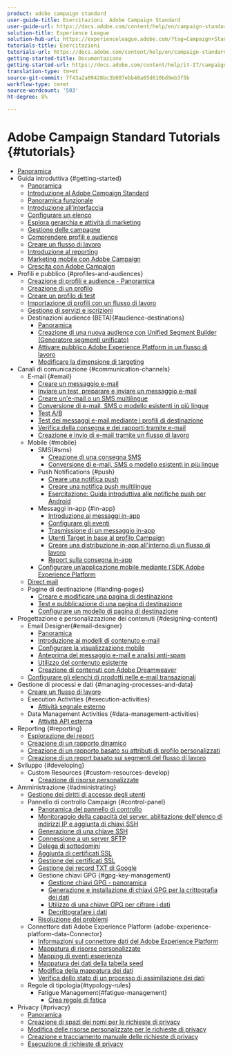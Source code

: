 ```yaml
---
product: adobe campaign standard
user-guide-title: Esercitazioni  Adobe Campaign Standard
user-guide-url: https://docs.adobe.com/content/help/en/campaign-standard-learn/tutorials/overview.html
solution-title: Experience League
solution-hub-url: https://experienceleague.adobe.com/?tag=Campaign+Standard#recommended/solutions/campaign
tutorials-title: Esercitazioni
tutorials-url: https://docs.adobe.com/content/help/en/campaign-standard-learn/tutorials/overview.html
getting-started-title: Documentazione
getting-started-url: https://docs.adobe.com/content/help/it-IT/campaign-standard/using/campaign-standard-home.html
translation-type: tm+mt
source-git-commit: 7f43a2a89428bc3b087ebb40a65d610bd9eb3f5b
workflow-type: tm+mt
source-wordcount: '503'
ht-degree: 8%

---
```



# Adobe Campaign Standard Tutorials {#tutorials}

+ [Panoramica](/help/overview.md)
+ Guida introduttiva {#getting-started}
   + [Panoramica](/help/getting-started/getting-started-overview.md)
   + [Introduzione al Adobe Campaign Standard](/help/getting-started/adobe-campaign-standard-introduction.md)
   + [Panoramica funzionale](/help/getting-started/functional-overview.md)
   + [Introduzione all’interfaccia](/help/getting-started/getting-started-with-the-ui.md)
   + [Configurare un elenco](/help/getting-started/configure-a-list.md)
   + [Esplora gerarchia e attività di marketing](/help/getting-started/explore-hierarchy-and-marketing-activities.md)
   + [Gestione delle campagne](/help/getting-started/managing-campaigns.md)
   + [Comprendere profili e audience](/help/getting-started/understanding-profiles-and-audiences.md)
   + [Creare un flusso di lavoro](/help/managing-processes-and-data/create-workflow.md)
   + [Introduzione al reporting](/help/getting-started/reporting-with-adobe-campaign-introduction.md)
   + [Marketing mobile con  Adobe Campaign](/help/getting-started/mobile-marketing-with-adobe-campaign.md)
   + [Crescita con  Adobe Campaign](/help/getting-started/growing-with-adobe-campaign.md)
+ Profili e pubblico {#profiles-and-audiences}
   + [Creazione di profili e audience - Panoramica](/help/profiles-and-audiences/creating-profiles-and-audiences.md)
   + [Creazione di un profilo](/help/profiles-and-audiences/creating-a-profile.md)
   + [Creare un profilo di test](/help/profiles-and-audiences/test-profiles.md)
   + [Importazione di profili con un flusso di lavoro](/help/managing-processes-and-data/importing-profiles.md)
   + [Gestione di servizi e iscrizioni](/help/managing-processes-and-data/services-and-subscriptions.md)
   + Destinazioni audience (BETA){#audience-destinations}
      + [Panoramica](/help/profiles-and-audiences/audience-destinations/audience-destinations-overview.md)
      + [Creazione di una nuova audience con Unified Segment Builder (Generatore segmenti unificato)](/help/profiles-and-audiences/audience-destinations/creating-audiences-using-segment-builder.md)
      + [Attivare  pubblico Adobe Experience Platform in un flusso di lavoro](/help/profiles-and-audiences/audience-destinations/activating-aep-audiences.md)
      + [Modificare la dimensione di targeting](/help/profiles-and-audiences/audience-destinations/changing-targeting-dimension.md)
+ Canali di comunicazione {#communication-channels}
   + E-mail {#email}
      + [Creare un messaggio e-mail](/help/communication-channels/email/create-email-from-homepage.md)
      + [Inviare un test, preparare e inviare un messaggio e-mail](/help/communication-channels/email/sending-test-preparing-sending-email.md)
      + [Creare un&#39;e-mail o un SMS multilingue](/help/communication-channels/create-multilingual-deliveries.md)
      + [Conversione di e-mail, SMS o modello esistenti in più lingue](/help/communication-channels/covert-into-multilingual-deliveries.md)
      + [Test A/B](/help/communication-channels/email/a-b-testing.md)
      + [Test dei messaggi e-mail mediante i profili di destinazione](/help/communication-channels/email/profile-substitution.md)
      + [Verifica della consegna e dei rapporti tramite e-mail](/help/communication-channels/email/reviewing-personalized-email-delivery-and-reports.md)
      + [Creazione e invio di e-mail tramite un flusso di lavoro](/help/communication-channels/email/create-and-send-emails-via-workflow.md)
   + Mobile {#mobile}
      + SMS{#sms}
         + [Creazione di una consegna SMS](/help/communication-channels/mobile/sms/sms-delivery.md)
         + [Conversione di e-mail, SMS o modello esistenti in più lingue](/help/communication-channels/covert-into-multilingual-deliveries.md)
      + Push Notifications {#push}
         + [Creare una notifica push](/help/communication-channels/mobile/push-notifications/creating-a-push-notification.md)
         + [Creare una notifica push multilingue](/help/communication-channels/mobile/push-notifications/creating-multilingual-push-notifications.md)
         + [Esercitazione: Guida introduttiva alle notifiche push per Android](https://docs.adobe.com/content/help/en/campaign-standard-learn/getting-started-with-push-notifications-android/introduction.html)
      + Messaggi in-app {#in-app}
         + [Introduzione ai messaggi in-app](/help/communication-channels/mobile/in-app/in-app-message-overview.md)
         + [Configurare gli eventi](/help/communication-channels/mobile/in-app/configure-events.md)
         + [Trasmissione di un messaggio in-app](/help/communication-channels/mobile/in-app/broadcast-in-app-message.md)
         + [Utenti Target in base al profilo Campaign](/help/communication-channels/mobile/in-app/target-users-based-on-campaign-profile.md)
         + [Creare una distribuzione in-app all&#39;interno di un flusso di lavoro](/help/communication-channels/mobile/in-app/in-app-activity.md)
         + [Report sulla consegna in-app](/help/communication-channels/mobile/in-app/in-app-reporting.md)
      + [Configurare un’applicazione mobile mediante l’SDK  Adobe Experience Platform](/help/communication-channels/mobile/configure-mobile-apps-using-aep-sdk.md)
   + [Direct mail](/help/communication-channels/direct-mail/directmail.md)
   + Pagine di destinazione {#landing-pages}
      + [Creare e modificare una pagina di destinazione](/help/communication-channels/landing-pages/landing-page-create-and-edit.md)
      + [Test e pubblicazione di una pagina di destinazione](/help/communication-channels/landing-pages/landing-page-test-and-publish.md)
      + [Configurare un modello di pagina di destinazione](/help/communication-channels/landing-pages/landing-page-configure-templates.md)
+ Progettazione e personalizzazione dei contenuti {#designing-content}
   + Email Designer{#email-designer}
      + [Panoramica](/help/designing-content/email-designer/email-designer-overview.md)
      + [Introduzione ai modelli di contenuto e-mail](/help/designing-content/email-designer/email-content-templates.md)
      + [Configurare la visualizzazione mobile](/help/designing-content/email-designer/configure-the-mobile-view.md)
      + [Anteprima del messaggio e-mail e analisi anti-spam](/help/designing-content/email-designer/preview-your-email.md)
      + [Utilizzo del contenuto esistente](/help/designing-content/email-designer/working-with-existing-content.md)
      + [Creazione di contenuti con Adobe Dreamweaver](/help/designing-content/email-designer/dreamweaver-integration.md)
   + [Configurare gli elenchi di prodotti nelle e-mail transazionali](/help/designing-content/product-listings-in-transactional-email.md)
+ Gestione di processi e dati {#managing-processes-and-data}
   + [Creare un flusso di lavoro](/help/managing-processes-and-data/create-workflow.md)
   + Execution Activities {#execution-activities}
      + [Attività segnale esterno](/help/managing-processes-and-data/execution-activities/external-signal-activity.md)
   + Data Management Activities {#data-management-activities}
      + [Attività API esterna](/help/managing-processes-and-data/data-management-activities/external-api-activity.md)
+ Reporting {#reporting}
   + [Esplorazione dei report](/help/getting-started/exploring-reports.md)
   + [Creazione di un rapporto dinamico](/help/reporting/creating-a-dynamic-report.md)
   + [Creazione di un rapporto basato su attributi di profilo personalizzati](/help/reporting/custom-profile-attributes-dynamic-reports.md)
   + [Creazione di un report basato sui segmenti del flusso di lavoro](/help/reporting/report-on-workflow-segments.md)
+ Sviluppo {#developing}
   + Custom Resources {#custom-resources-develop}
      + [Creazione di risorse personalizzate](/help/managing-processes-and-data/custom-resources/creating-custom-resources.md)
+ Amministrazione {#administrating}
   + [Gestione dei diritti di accesso degli utenti](/help/administrating/managing-user-access-rights.md)
   + Pannello di controllo Campaign {#control-panel}
      + [Panoramica del pannello di controllo](/help/administrating/control-panel/control-panel-overview.md)
      + [Monitoraggio della capacità del server, abilitazione dell&#39;elenco di indirizzi IP e aggiunta di chiavi SSH](/help/administrating/control-panel/monitoring-server-capacity-allow-listing-adding-ssh-key.md)
      + [Generazione di una chiave SSH](/help/administrating/control-panel/generate-ssh-key.md)
      + [Connessione a un server SFTP](/help/administrating/control-panel/connect-to-sftp-server.md)
      + [Delega di sottodomini](/help/administrating/control-panel/subdomain-delegation.md)
      + [Aggiunta di certificati SSL](/help/administrating/control-panel/adding-ssl-certificates.md)
      + [Gestione dei certificati SSL](/help/administrating/control-panel/managing-ssl-certificates.md)
      + [Gestione dei record TXT di Google](/help/administrating/control-panel/google-txt-record-management.md)
      + Gestione chiavi GPG {#gpg-key-management}
         + [Gestione chiavi GPG - panoramica](/help/administrating/control-panel/gpg-key-management/gpg-key-management-overview.md)
         + [Generazione e installazione di chiavi GPG per la crittografia dei dati](/help/administrating/control-panel/gpg-key-management/generating-and-installing-gpg-keys-for-data-encryption.md)
         + [Utilizzo di una chiave GPG per cifrare i dati](/help/administrating/control-panel/gpg-key-management/using-a-gpg-key-to-encrypt-data.md)
         + [Decrittografare i dati](/help/administrating/control-panel/gpg-key-management/decrypting-data.md)
      + [Risoluzione dei problemi](/help/administrating/control-panel/trouble-shooting.md)
   + Connettore dati  Adobe Experience Platform {adobe-experience-platform-data-Connector}
      + [Informazioni sul connettore dati del Adobe Experience Platform](/help/administrating/adobe-experience-platform-data-connector/understanding-the-adobe-experience-platform-data-connector.md)
      + [Mappatura di risorse personalizzate](/help/administrating/adobe-experience-platform-data-connector/mapping-custom-resources.md)
      + [Mapping di eventi esperienza](/help/administrating/adobe-experience-platform-data-connector/mapping-experience-events.md)
      + [Mappatura dei dati della tabella seed](/help/administrating/adobe-experience-platform-data-connector/mapping-seed-table-data.md)
      + [Modifica della mappatura dei dati](/help/administrating/adobe-experience-platform-data-connector/modifying-data-mapping.md)
      + [Verifica dello stato di un processo di assimilazione dei dati](/help/administrating/adobe-experience-platform-data-connector/checking-status-of-data-ingestion-jobs.md)
   + Regole di tipologia{#typology-rules}
      + Fatigue Management{#fatigue-management}
         + [Crea regole di fatica](/help/administrating/typology-rules/fatigue-management/create-fatigue-rules.md)
+ Privacy {#privacy}
   + [Panoramica](/help/privacy/privacy-overview.md)
   + [Creazione di spazi dei nomi per le richieste di privacy](/help/privacy/namespaces-for-privacy-requests.md)
   + [Modifica delle risorse personalizzate per le richieste di privacy](/help/privacy/custom-resources-for-privacy-requests.md)
   + [Creazione e tracciamento manuale delle richieste di privacy](/help/privacy/create-and-track-privacy-requests.md)
   + [Esecuzione di richieste di privacy](/help/privacy/execute-privacy-requests.md)
